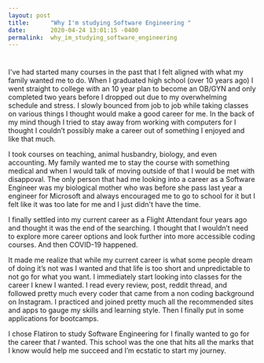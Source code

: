 ```yaml
---
layout: post
title:      "Why I'm studying Software Engineering "
date:       2020-04-24 13:01:15 -0400
permalink:  why_im_studying_software_engineering
---
```


# 

I've had started many courses in the past that I felt aligned with what my family wanted me to do. When I graduated high school (over 10 years ago) I went straight to college with an 10 year plan to become an OB/GYN and only completed two years before I dropped out due to my overwhelming schedule and stress. I slowly bounced from job to job while taking classes on various things I thought would make a good career for me. In the back of my mind though I tried to stay away from working with computers for I thought I couldn’t possibly make a career out of something I enjoyed and like that much. 

I took courses on teaching, animal husbandry, biology, and even accounting. My family wanted me to stay the course with something medical and when I would talk of moving outside of that I would be met with disappoval. The only person that had me looking into a career as a Software Engineer was my biological mother who was before she pass last year a engineer for Microsoft and always encouraged me to go to school for it but I felt like it was too late for me and I just didn't have the time.

I finally settled into my current career as a Flight Attendant four years ago and thought it was the end of the searching. I thought that I wouldn’t need to explore more career options and look further into more accessible coding courses. And then COVID-19 happened.

It made me realize that while my current career is what some people dream of doing it’s not was I wanted and that life is too short and unpredictable to not go for what you want. I immediately start looking into classes for the career I knew I  wanted. I read every review, post, reddit thread, and followed pretty much every coder that came from a non coding background on Instagram. I practiced and joined pretty much all the recommended sites and apps to gauge my skills and learning style. Then I finally put in some applications for bootcamps.

I chose Flatiron to study Software Engineering for I finally wanted to go for the career that *I* wanted. This school was the one that hits all the marks that I know would help me succeed and I’m ecstatic to start my journey.
